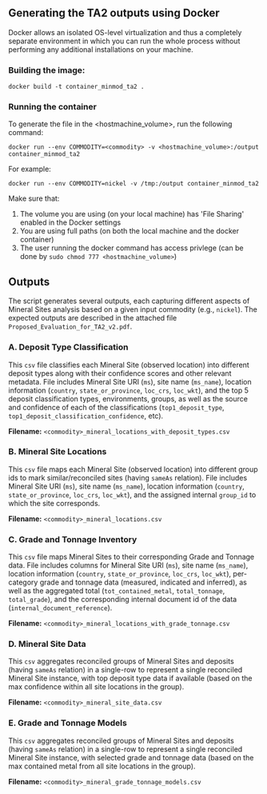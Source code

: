 ## Generating the TA2 outputs using Docker
Docker allows an isolated OS-level virtualization and thus a completely separate environment in which you can run the whole process without performing any additional installations on your machine.

### Building the image:
```
docker build -t container_minmod_ta2 .
```

### Running the container
To generate the file in the <hostmachine_volume>, run the following command:
```
docker run --env COMMODITY=<commodity> -v <hostmachine_volume>:/output container_minmod_ta2
```
For example:
```
docker run --env COMMODITY=nickel -v /tmp:/output container_minmod_ta2
```
Make sure that:
1. The volume you are using (on your local machine) has 'File Sharing' enabled in the Docker settings
2. You are using full paths (on both the local machine and the docker container)
3. The user running the docker command has access privlege (can be done by `sudo chmod 777 <hostmachine_volume>`)


## Outputs
The script generates several outputs, each capturing different aspects of Mineral Sites analysis based on a given input commodity (e.g., `nickel`). The expected outputs are described in the attached file `Proposed_Evaluation_for_TA2_v2.pdf`.


### A. Deposit Type Classification
This `csv` file classifies each Mineral Site (observed location) into different deposit types along with their confidence scores and other relevant metadata. File includes Mineral Site URI (`ms`), site name (`ms_name`), location information (`country`, `state_or_province`, `loc_crs`, `loc_wkt`), and the top 5 deposit classification types, environments, groups, as well as the source and confidence of each of the classifications (`top1_deposit_type`, `top1_deposit_classification_confidence`, etc).

**Filename:** `<commodity>_mineral_locations_with_deposit_types.csv`


### B. Mineral Site Locations

This `csv` file maps each Mineral Site (observed location) into different group ids to mark similar/reconciled sites (having `sameAs` relation). File includes Mineral Site URI (`ms`), site name (`ms_name`), location information (`country`, `state_or_province`, `loc_crs`, `loc_wkt`), and the assigned internal `group_id` to which the site corresponds.

**Filename:** `<commodity>_mineral_locations.csv`


### C. Grade and Tonnage Inventory
This `csv` file maps Mineral Sites to their corresponding Grade and Tonnage data. File includes columns for Mineral Site URI (`ms`), site name (`ms_name`), location information (`country`, `state_or_province`, `loc_crs`, `loc_wkt`), per-category grade and tonnage data (measured, indicated and inferred), as well as the aggregated total (`tot_contained_metal`, `total_tonnage`, `total_grade`), and the corresponding internal document id of the data (`internal_document_reference`).

**Filename:** `<commodity>_mineral_locations_with_grade_tonnage.csv`


### D. Mineral Site Data
This `csv` aggregates reconciled groups of Mineral Sites and deposits (having `sameAs` relation) in a single-row to represent a single reconciled Mineral Site instance, with top deposit type data if available (based on the max confidence within all site locations in the group).

**Filename:** `<commodity>_mineral_site_data.csv`


### E. Grade and Tonnage Models
This `csv` aggregates reconciled groups of Mineral Sites and deposits (having `sameAs` relation) in a single-row to represent a single reconciled Mineral Site instance, with selected grade and tonnage data (based on the max contained metal from all site locations in the group).

**Filename:** `<commodity>_mineral_grade_tonnage_models.csv`

